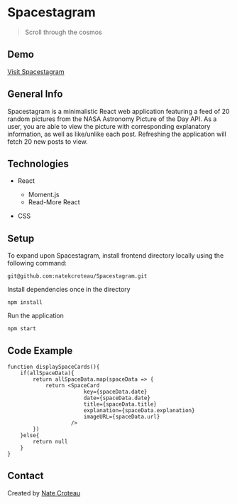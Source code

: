 
# Spacestagram
> Scroll through the cosmos


## Demo

[Visit Spacestagram](https://app-spacestagram.web.app/)


## General Info

Spacestagram is a minimalistic React web application featuring a feed of 20 random pictures from the NASA Astronomy Picture of the Day API. As a user, you are able to view the picture with corresponding explanatory information, as well as like/unlike each post. Refreshing the application will fetch 20 new posts to view.


## Technologies

* React 
  * Moment.js
  * Read-More React 

* CSS


## Setup

To expand upon Spacestagram, install frontend directory locally using the following command:
```
git@github.com:natekcroteau/Spacestagram.git
```
Install dependencies once in the directory
```
npm install
```
Run the application
```
npm start
```


## Code Example
```
function displaySpaceCards(){
    if(allSpaceData){
        return allSpaceData.map(spaceData => {
            return <SpaceCard 
                        key={spaceData.date}
                        date={spaceData.date}
                        title={spaceData.title}
                        explanation={spaceData.explanation}
                        imageURL={spaceData.url}
                    />
        })
    }else{
        return null
    }
}
```

## Contact
Created by [Nate Croteau](https://github.com/natekcroteau)
